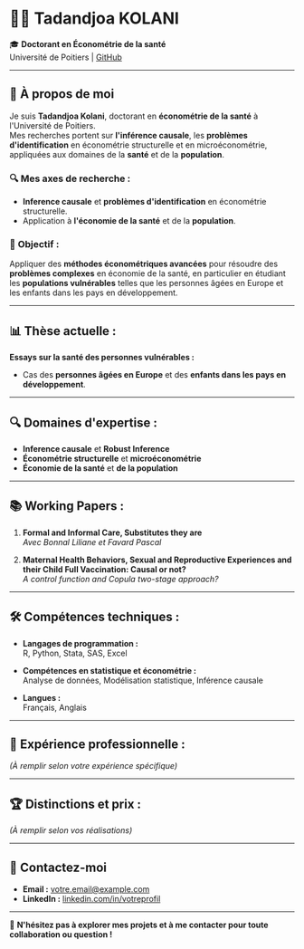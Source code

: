 # 👨‍🏫 **Tadandjoa KOLANI**

🎓 **Doctorant en Économétrie de la santé**  
Université de Poitiers | [GitHub](https://github.com/KOLANITadandjoa)

---

## 📌 À propos de moi

Je suis **Tadandjoa Kolani**, doctorant en **économétrie de la santé** à l'Université de Poitiers.  
Mes recherches portent sur **l'inférence causale**, les **problèmes d'identification** en économétrie structurelle et en microéconométrie, appliquées aux domaines de la **santé** et de la **population**.

### 🔍 **Mes axes de recherche :**
- **Inference causale** et **problèmes d'identification** en économétrie structurelle.
- Application à **l'économie de la santé** et de la **population**.

### 🎯 **Objectif :**  
Appliquer des **méthodes économétriques avancées** pour résoudre des **problèmes complexes** en économie de la santé, en particulier en étudiant les **populations vulnérables** telles que les personnes âgées en Europe et les enfants dans les pays en développement.

---

## 📊 **Thèse actuelle :**
**Essays sur la santé des personnes vulnérables :**  
- Cas des **personnes âgées en Europe** et des **enfants dans les pays en développement**.

---

## 🔍 **Domaines d'expertise :**
- **Inference causale** et **Robust Inference**
- **Économétrie structurelle** et **microéconométrie**
- **Économie de la santé** et **de la population**

---

## 📚 **Working Papers :**
1. **Formal and Informal Care, Substitutes they are**  
   *Avec Bonnal Liliane et Favard Pascal*

2. **Maternal Health Behaviors, Sexual and Reproductive Experiences and their Child Full Vaccination: Causal or not?**  
   *A control function and Copula two-stage approach?*

---

## 🛠️ **Compétences techniques :**

- **Langages de programmation :**  
  R, Python, Stata, SAS, Excel

- **Compétences en statistique et économétrie :**  
  Analyse de données, Modélisation statistique, Inférence causale

- **Langues :**  
  Français, Anglais

---

## 💼 **Expérience professionnelle :**
*(À remplir selon votre expérience spécifique)*

---

## 🏆 **Distinctions et prix :**
*(À remplir selon vos réalisations)*

---

## 📩 **Contactez-moi**

- **Email :** [votre.email@example.com](mailto:votre.email@example.com)
- **LinkedIn :** [linkedin.com/in/votreprofil](https://linkedin.com/in/votreprofil)

---

🚀 **N'hésitez pas à explorer mes projets et à me contacter pour toute collaboration ou question !**
